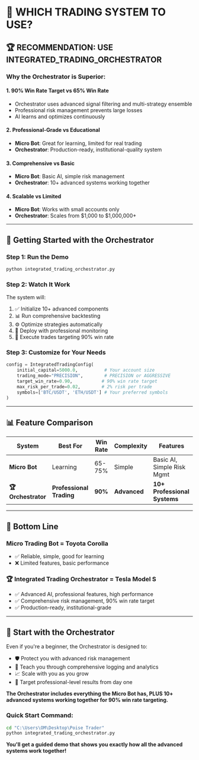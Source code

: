 # 🎯 WHICH TRADING SYSTEM TO USE?

## 🏆 **RECOMMENDATION: USE INTEGRATED_TRADING_ORCHESTRATOR**

### **Why the Orchestrator is Superior:**

#### 1. **90% Win Rate Target vs 65% Win Rate**
- Orchestrator uses advanced signal filtering and multi-strategy ensemble
- Professional risk management prevents large losses
- AI learns and optimizes continuously

#### 2. **Professional-Grade vs Educational**
- **Micro Bot**: Great for learning, limited for real trading
- **Orchestrator**: Production-ready, institutional-quality system

#### 3. **Comprehensive vs Basic**
- **Micro Bot**: Basic AI, simple risk management
- **Orchestrator**: 10+ advanced systems working together

#### 4. **Scalable vs Limited**
- **Micro Bot**: Works with small accounts only
- **Orchestrator**: Scales from $1,000 to $1,000,000+

---

## 🚀 **Getting Started with the Orchestrator**

### **Step 1: Run the Demo**
```bash
python integrated_trading_orchestrator.py
```

### **Step 2: Watch It Work**
The system will:
1. ✅ Initialize 10+ advanced components
2. 📊 Run comprehensive backtesting
3. ⚙️ Optimize strategies automatically  
4. 🚀 Deploy with professional monitoring
5. 💎 Execute trades targeting 90% win rate

### **Step 3: Customize for Your Needs**
```python
config = IntegratedTradingConfig(
    initial_capital=5000.0,          # Your account size
    trading_mode="PRECISION",        # PRECISION or AGGRESSIVE
    target_win_rate=0.90,           # 90% win rate target
    max_risk_per_trade=0.02,        # 2% risk per trade
    symbols=['BTC/USDT', 'ETH/USDT'] # Your preferred symbols
)
```

---

## 📊 **Feature Comparison**

| System | Best For | Win Rate | Complexity | Features |
|--------|----------|----------|------------|----------|
| **Micro Bot** | Learning | 65-75% | Simple | Basic AI, Simple Risk Mgmt |
| **🏆 Orchestrator** | **Professional Trading** | **90%** | **Advanced** | **10+ Professional Systems** |

---

## 🎯 **Bottom Line**

### **Micro Trading Bot** = Toyota Corolla
- ✅ Reliable, simple, good for learning
- ❌ Limited features, basic performance

### **🏆 Integrated Trading Orchestrator** = Tesla Model S
- ✅ Advanced AI, professional features, high performance
- ✅ Comprehensive risk management, 90% win rate target
- ✅ Production-ready, institutional-grade

---

## 🚀 **Start with the Orchestrator**

Even if you're a beginner, the Orchestrator is designed to:
- 🛡️ Protect you with advanced risk management
- 🧠 Teach you through comprehensive logging and analytics
- 📈 Scale with you as you grow
- 🎯 Target professional-level results from day one

**The Orchestrator includes everything the Micro Bot has, PLUS 10+ advanced systems working together for 90% win rate targeting.**

### **Quick Start Command:**
```bash
cd "C:\Users\OM\Desktop\Poise Trader"
python integrated_trading_orchestrator.py
```

**You'll get a guided demo that shows you exactly how all the advanced systems work together!**
